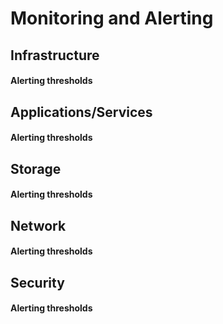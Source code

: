 # Monitoring and Alerting


## Infrastructure

#### Alerting thresholds



## Applications/Services

#### Alerting thresholds



## Storage

#### Alerting thresholds



## Network

#### Alerting thresholds



## Security

#### Alerting thresholds

